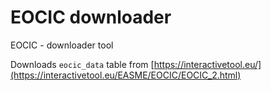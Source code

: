 # EOCIC downloader
EOCIC - downloader tool

Downloads `eocic_data` table from [https://interactivetool.eu/](https://interactivetool.eu/EASME/EOCIC/EOCIC_2.html)